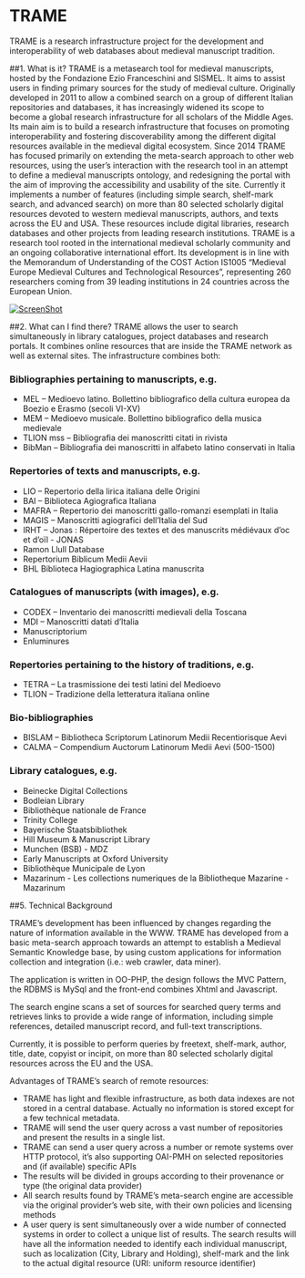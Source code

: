 # TRAME
TRAME is a research infrastructure project for the development and interoperability of web databases about medieval manuscript tradition.

##1. What is it?
TRAME is a metasearch tool for medieval manuscripts, hosted by the Fondazione Ezio Franceschini and SISMEL. It aims to assist users in finding primary sources for the study of medieval culture. Originally developed in 2011 to allow a combined search on a group of different Italian repositories and databases, it has increasingly widened its scope to become a global research infrastructure for all scholars of the Middle Ages. Its main aim is to build a research infrastructure that focuses on promoting interoperability and fostering discoverability among the different digital resources available in the medieval digital ecosystem. Since 2014 TRAME has focused primarily on extending the meta-search approach to other web resources, using the user’s interaction with the research tool in an attempt to define a medieval manuscripts ontology, and redesigning the portal with the aim of improving the accessibility and usability of the site. Currently it implements a number of features (including simple search, shelf-mark search, and advanced search) on more than 80 selected scholarly digital resources devoted to western medieval manuscripts, authors, and texts across the EU and USA. These resources include digital libraries, research databases and other projects from leading research institutions. TRAME is a research tool rooted in the international medieval scholarly community and an ongoing collaborative international effort. Its development is in line with the Memorandum of Understanding of the COST Action IS1005 “Medieval Europe Medieval Cultures and Technological Resources”, representing 260 researchers coming from 39 leading institutions in 24 countries across the European Union.

[![ScreenShot](http://img.youtube.com/vi/_uXPH5WK9hU/0.jpg)](https://www.youtube.com/watch?v=_uXPH5WK9hU)

##2. What can I find there?
TRAME allows the user to search simultaneously in library catalogues, project databases and research portals. It combines online resources that are inside the TRAME network as well as external sites. The infrastructure combines both:

### Bibliographies pertaining to manuscripts, e.g.
- MEL – Medioevo latino. Bollettino bibliografico della cultura europea da Boezio e Erasmo (secoli VI-XV)
- MEM – Medioevo musicale. Bollettino bibliografico della musica medievale
- TLION mss – Bibliografia dei manoscritti citati in rivista
- BibMan – Bibliografia dei manoscritti in alfabeto latino conservati in Italia

### Repertories of texts and manuscripts, e.g.
- LIO – Repertorio della lirica italiana delle Origini
- BAI – Biblioteca Agiografica Italiana
- MAFRA – Repertorio dei manoscritti gallo-romanzi esemplati in Italia
- MAGIS – Manoscritti agiografici dell’Italia del Sud
- IRHT – Jonas : Répertoire des textes et des manuscrits médiévaux d’oc et d’oïl - JONAS
- Ramon Llull Database
- Repertorium Biblicum Medii Aevii
- BHL Biblioteca Hagiographica Latina manuscrita

### Catalogues of manuscripts (with images), e.g.
- CODEX – Inventario dei manoscritti medievali della Toscana
- MDI – Manoscritti datati d’Italia
- Manuscriptorium
- Enluminures

### Repertories pertaining to the history of traditions, e.g.
- TETRA – La trasmissione dei testi latini del Medioevo
- TLION – Tradizione della letteratura italiana online

### Bio-bibliographies
- BISLAM – Bibliotheca Scriptorum Latinorum Medii Recentiorisque Aevi
- CALMA – Compendium Auctorum Latinorum Medii Aevi (500-1500)

### Library catalogues, e.g.
- Beinecke Digital Collections
- Bodleian Library
- Bibliothèque nationale de France
- Trinity College
- Bayerische Staatsbibliothek
- Hill Museum & Manuscript Library
- Munchen (BSB) - MDZ
- Early Manuscripts at Oxford University
- Bibliothèque Municipale de Lyon
- Mazarinum - Les collections numeriques de la Bibliotheque Mazarine - Mazarinum

##5. Technical Background

TRAME’s development has been influenced by changes regarding the nature of information available in the WWW. TRAME has developed from a basic meta-search approach towards an attempt to establish a Medieval Semantic Knowledge base, by using custom applications for information collection and integration (i.e.: web crawler, data miner).

The application is written in OO-PHP, the design follows the MVC Pattern, the RDBMS is MySql and the front-end combines Xhtml and Javascript.

The search engine scans a set of sources for searched query terms and retrieves links to provide a wide range of information, including simple references, detailed manuscript record, and full-text transcriptions.

Currently, it is possible to perform queries by freetext, shelf-mark, author, title, date, copyist or incipit, on more than 80 selected scholarly digital resources across the EU and the USA.

Advantages of TRAME’s search of remote resources:

- TRAME has light and flexible infrastructure, as both data indexes are not stored in a central database. Actually no information is stored except for a few technical metadata.
- TRAME will send the user query across a vast number of repositories and present the results in a single list.
- TRAME can send a user query across a number or remote systems over HTTP protocol, it’s also supporting OAI-PMH on selected repositories and (if available) specific APIs
- The results will be divided in groups according to their provenance or type (the original data provider)
- All search results found by TRAME’s meta-search engine are accessible via the original provider’s web site, with their own policies and licensing methods
- A user query is sent simultaneously over a wide number of connected systems in order to collect a unique list of results. The search results will have all the information needed to identify each individual manuscript, such as localization (City, Library and Holding), shelf-mark and the link to the actual digital resource (URI: uniform resource identifier)


